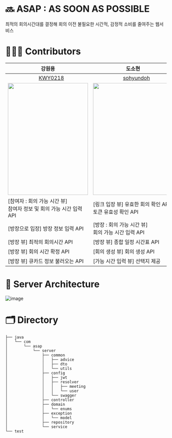 # 🔜 ASAP : AS SOON AS POSSIBLE
최적의 회의시간대를 결정해 회의 이전 불필요한 시간적, 감정적 소비를 줄여주는 웹서비스

# 👨🏻‍💻 Contributors
|  <div align = center>강원용 </div> | <div align = center> 도소현 </div> |
|:----------|:----------|
|<div align = center> <img src = "https://github.com/ASAP-as-soon-as-possible/ASAP_Server/assets/79795051/f3b50777-cc04-4245-af19-826b9054c53f.png" width = "17" height = "17"/> [KWY0218](https://github.com/KWY0218) </div> |<div align = center> <img src = "https://github.com/ASAP-as-soon-as-possible/ASAP_Server/assets/79795051/f3b50777-cc04-4245-af19-826b9054c53f.png" width = "17" height = "17"/> [sohyundoh](https://github.com/sohyundoh) </div>|
| <img src = "https://github.com/ASAP-as-soon-as-possible/ASAP_Server/assets/79795051/2a47c330-1fd3-49a3-809e-f0b81070bef6.png" width = "250" height = "350"/>| <img src = "https://github.com/ASAP-as-soon-as-possible/ASAP_Server/assets/79795051/09dc75b2-cd44-4326-aa38-7358e84d3794.png" width = "250" height = "350"/> |
| [참여자 : 회의 가능 시간 뷰] <br/> 참여자 정보 및 회의 가능 시간 입력 API    |[링크 입장 뷰] 유효한 회의 확인 API,<br/> 토큰 유효성 확인 API |
| [방장으로 입장] 방장 정보 입력 API  | [방장 : 회의 가능 시간 뷰] <br/> 회의 가능 시간 입력 API|
| [방장 뷰] 최적의 회의시간 API   | [방장 뷰] 종합 일정 시간표 API  |
| [방장 뷰] 회의 시간 확정 API| [회의 생성 뷰] 회의 생성 API |
| [방장 뷰] 큐카드 정보 불러오는 API  |[가능 시간 입력 뷰] 선택지 제공 |

# 💼 Server Architecture
![image](https://github.com/ASAP-as-soon-as-possible/ASAP_Server/assets/79795051/d1aae75e-4ce9-4b1e-9b70-8a5ea07e37e2)

# 🗂️ Directory
```
├── java
│   └── com
│       └── asap
│           └── server
│               ├── common
│               │   ├── advice
│               │   ├── dto
│               │   └── utils
│               ├── config
│               │   ├── jwt
│               │   ├── resolver
│               │   │   ├── meeting
│               │   │   └── user
│               │   └── swagger
│               ├── controller
│               ├── domain
│               │   └── enums
│               ├── exception
│               │   └── model
│               ├── repository
│               └── service
└── test
```
